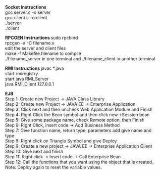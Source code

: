 <b> Socket Instructions </b> <br>
gcc server.c -o server <br> gcc client.c -o client <br> ./server <br> ./client

<b> RPCGEN Instructions </b>
sudo rpcbind <br> rpcgen -a -C filename.x <br> edit the server and client files <br> make -f Makefile.filename to compile <br>
./filename_server in one terminal and ./filename_client in another terminal <br>

<b> RMI Instructions </b>
javac  *.java <br>
start rmiregistry <br>
start java RMI_Server <br>
java RMI_Client 127.0.0.1 <br>

<b> EJB </b>
<br>
Step 1: Create new Project -> JAVA Class Library <br>
Step 2: Create new Project -> JAVA EE -> Enterprise Application <br>
Step 3: Click next and then uncheck Web Application Module and Finish <br> 
Step 4: Right Click the Bean symbol and then click new->Session bean <br>
Step 5: Give some package name, check Remote option, then Finish <br>
Step 6: Right Click, Insert code -> Add Business Method <br>
Step 7: Give function name, return type, parameters add give name and type <br>
Step 8: Right click on Triangle Symbol and give Deploy <br>
Step 9: Create a new project -> JAVA EE -> Enterprise Application Client <br>
Step 10: Give next and finish <br>
Step 11: Right click -> Insert code -> Call Enterprise Bean <br>
Step 12: Call the functions that you want using the object that is created. <br>
Note: Deploy again to reset the variable values. <br>
